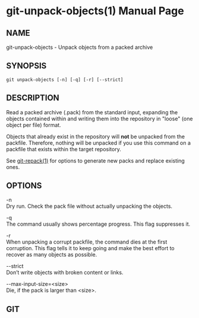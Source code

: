 # git-unpack-objects(1) Manual Page

## NAME

git-unpack-objects - Unpack objects from a packed archive

## SYNOPSIS

    git unpack-objects [-n] [-q] [-r] [--strict]

## DESCRIPTION

Read a packed archive (.pack) from the standard input, expanding the objects contained within and writing them into the repository in "loose" (one object per file) format.

Objects that already exist in the repository will **not** be unpacked from the packfile. Therefore, nothing will be unpacked if you use this command on a packfile that exists within the target repository.

See [git-repack(1)](git-repack.html) for options to generate new packs and replace existing ones.

## OPTIONS

-n  
Dry run. Check the pack file without actually unpacking the objects.

-q  
The command usually shows percentage progress. This flag suppresses it.

-r  
When unpacking a corrupt packfile, the command dies at the first corruption. This flag tells it to keep going and make the best effort to recover as many objects as possible.

--strict  
Don’t write objects with broken content or links.

--max-input-size=&lt;size&gt;  
Die, if the pack is larger than &lt;size&gt;.

## GIT
